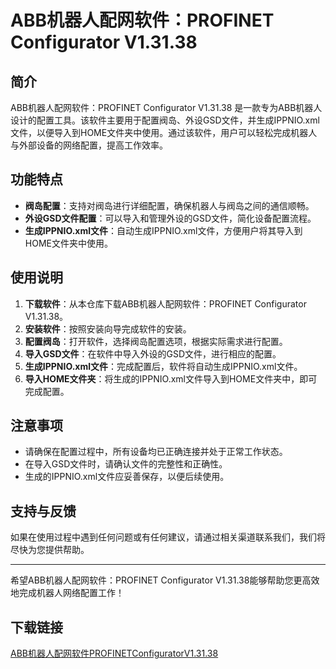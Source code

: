 # ABB机器人配网软件：PROFINET Configurator V1.31.38

## 简介

ABB机器人配网软件：PROFINET Configurator V1.31.38 是一款专为ABB机器人设计的配置工具。该软件主要用于配置阀岛、外设GSD文件，并生成IPPNIO.xml文件，以便导入到HOME文件夹中使用。通过该软件，用户可以轻松完成机器人与外部设备的网络配置，提高工作效率。

## 功能特点

- **阀岛配置**：支持对阀岛进行详细配置，确保机器人与阀岛之间的通信顺畅。
- **外设GSD文件配置**：可以导入和管理外设的GSD文件，简化设备配置流程。
- **生成IPPNIO.xml文件**：自动生成IPPNIO.xml文件，方便用户将其导入到HOME文件夹中使用。

## 使用说明

1. **下载软件**：从本仓库下载ABB机器人配网软件：PROFINET Configurator V1.31.38。
2. **安装软件**：按照安装向导完成软件的安装。
3. **配置阀岛**：打开软件，选择阀岛配置选项，根据实际需求进行配置。
4. **导入GSD文件**：在软件中导入外设的GSD文件，进行相应的配置。
5. **生成IPPNIO.xml文件**：完成配置后，软件将自动生成IPPNIO.xml文件。
6. **导入HOME文件夹**：将生成的IPPNIO.xml文件导入到HOME文件夹中，即可完成配置。

## 注意事项

- 请确保在配置过程中，所有设备均已正确连接并处于正常工作状态。
- 在导入GSD文件时，请确认文件的完整性和正确性。
- 生成的IPPNIO.xml文件应妥善保存，以便后续使用。

## 支持与反馈

如果在使用过程中遇到任何问题或有任何建议，请通过相关渠道联系我们，我们将尽快为您提供帮助。

---

希望ABB机器人配网软件：PROFINET Configurator V1.31.38能够帮助您更高效地完成机器人网络配置工作！

## 下载链接

[ABB机器人配网软件PROFINETConfiguratorV1.31.38](https://pan.quark.cn/s/e4b61d4a5c81)